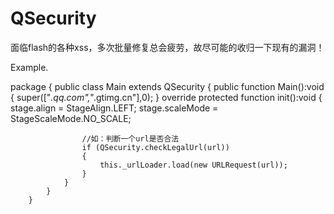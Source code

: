 QSecurity
=========

面临flash的各种xss，多次批量修复总会疲劳，故尽可能的收归一下现有的漏洞！

Example.

package 
		{
			public class Main extends QSecurity 
			{
				public function Main():void 
				{
					super(["*.qq.com","*.gtimg.cn"],0);
				}
				override protected function init():void 
				{
					stage.align = StageAlign.LEFT;
					stage.scaleMode = StageScaleMode.NO_SCALE;
					
					//如：判断一个url是否合法
					if (QSecurity.checkLegalUrl(url))
					{
						this._urlLoader.load(new URLRequest(url));
					}
				}
			}
		}
